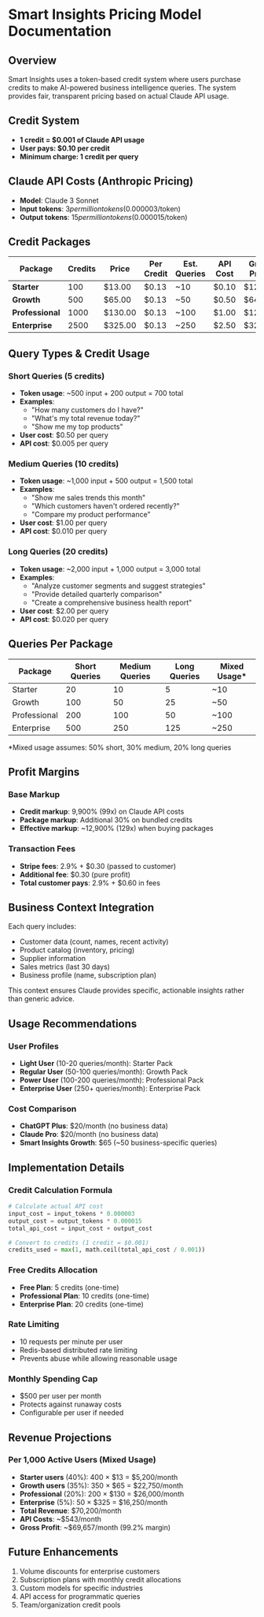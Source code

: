 # Smart Insights Pricing Model Documentation

## Overview
Smart Insights uses a token-based credit system where users purchase credits to make AI-powered business intelligence queries. The system provides fair, transparent pricing based on actual Claude API usage.

## Credit System
- **1 credit = $0.001 of Claude API usage**
- **User pays: $0.10 per credit**
- **Minimum charge: 1 credit per query**

## Claude API Costs (Anthropic Pricing)
- **Model**: Claude 3 Sonnet
- **Input tokens**: $3 per million tokens ($0.000003/token)
- **Output tokens**: $15 per million tokens ($0.000015/token)

## Credit Packages

| Package | Credits | Price | Per Credit | Est. Queries | API Cost | Gross Profit |
|---------|---------|-------|------------|--------------|----------|--------------|
| **Starter** | 100 | $13.00 | $0.13 | ~10 | $0.10 | $12.90 |
| **Growth** | 500 | $65.00 | $0.13 | ~50 | $0.50 | $64.50 |
| **Professional** | 1000 | $130.00 | $0.13 | ~100 | $1.00 | $129.00 |
| **Enterprise** | 2500 | $325.00 | $0.13 | ~250 | $2.50 | $322.50 |

## Query Types & Credit Usage

### Short Queries (5 credits)
- **Token usage**: ~500 input + 200 output = 700 total
- **Examples**: 
  - "How many customers do I have?"
  - "What's my total revenue today?"
  - "Show me my top products"
- **User cost**: $0.50 per query
- **API cost**: $0.005 per query

### Medium Queries (10 credits)
- **Token usage**: ~1,000 input + 500 output = 1,500 total
- **Examples**:
  - "Show me sales trends this month"
  - "Which customers haven't ordered recently?"
  - "Compare my product performance"
- **User cost**: $1.00 per query
- **API cost**: $0.010 per query

### Long Queries (20 credits)
- **Token usage**: ~2,000 input + 1,000 output = 3,000 total
- **Examples**:
  - "Analyze customer segments and suggest strategies"
  - "Provide detailed quarterly comparison"
  - "Create a comprehensive business health report"
- **User cost**: $2.00 per query
- **API cost**: $0.020 per query

## Queries Per Package

| Package | Short Queries | Medium Queries | Long Queries | Mixed Usage* |
|---------|---------------|----------------|--------------|--------------|
| Starter | 20 | 10 | 5 | ~10 |
| Growth | 100 | 50 | 25 | ~50 |
| Professional | 200 | 100 | 50 | ~100 |
| Enterprise | 500 | 250 | 125 | ~250 |

*Mixed usage assumes: 50% short, 30% medium, 20% long queries

## Profit Margins

### Base Markup
- **Credit markup**: 9,900% (99x) on Claude API costs
- **Package markup**: Additional 30% on bundled credits
- **Effective markup**: ~12,900% (129x) when buying packages

### Transaction Fees
- **Stripe fees**: 2.9% + $0.30 (passed to customer)
- **Additional fee**: $0.30 (pure profit)
- **Total customer pays**: 2.9% + $0.60 in fees

## Business Context Integration
Each query includes:
- Customer data (count, names, recent activity)
- Product catalog (inventory, pricing)
- Supplier information
- Sales metrics (last 30 days)
- Business profile (name, subscription plan)

This context ensures Claude provides specific, actionable insights rather than generic advice.

## Usage Recommendations

### User Profiles
- **Light User** (10-20 queries/month): Starter Pack
- **Regular User** (50-100 queries/month): Growth Pack
- **Power User** (100-200 queries/month): Professional Pack
- **Enterprise User** (250+ queries/month): Enterprise Pack

### Cost Comparison
- **ChatGPT Plus**: $20/month (no business data)
- **Claude Pro**: $20/month (no business data)
- **Smart Insights Growth**: $65 (~50 business-specific queries)

## Implementation Details

### Credit Calculation Formula
```python
# Calculate actual API cost
input_cost = input_tokens * 0.000003
output_cost = output_tokens * 0.000015
total_api_cost = input_cost + output_cost

# Convert to credits (1 credit = $0.001)
credits_used = max(1, math.ceil(total_api_cost / 0.001))
```

### Free Credits Allocation
- **Free Plan**: 5 credits (one-time)
- **Professional Plan**: 10 credits (one-time)
- **Enterprise Plan**: 20 credits (one-time)

### Rate Limiting
- 10 requests per minute per user
- Redis-based distributed rate limiting
- Prevents abuse while allowing reasonable usage

### Monthly Spending Cap
- $500 per user per month
- Protects against runaway costs
- Configurable per user if needed

## Revenue Projections

### Per 1,000 Active Users (Mixed Usage)
- **Starter users** (40%): 400 × $13 = $5,200/month
- **Growth users** (35%): 350 × $65 = $22,750/month
- **Professional** (20%): 200 × $130 = $26,000/month
- **Enterprise** (5%): 50 × $325 = $16,250/month
- **Total Revenue**: $70,200/month
- **API Costs**: ~$543/month
- **Gross Profit**: ~$69,657/month (99.2% margin)

## Future Enhancements
1. Volume discounts for enterprise customers
2. Subscription plans with monthly credit allocations
3. Custom models for specific industries
4. API access for programmatic queries
5. Team/organization credit pools